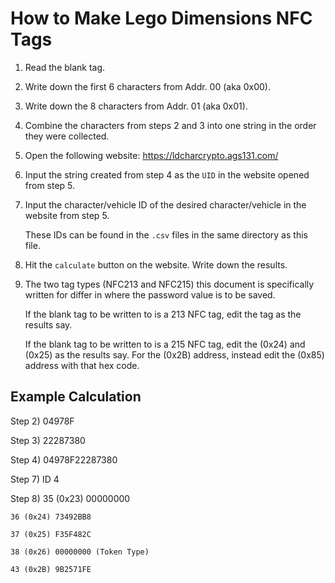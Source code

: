 # How to Make Lego Dimensions NFC Tags

1) Read the blank tag.
2) Write down the first 6 characters from Addr. 00 (aka 0x00).
3) Write down the 8 characters from Addr. 01 (aka 0x01).
4) Combine the characters from steps 2 and 3 into one string in the order they
   were collected.
5) Open the following website: https://ldcharcrypto.ags131.com/
6) Input the string created from step 4 as the `UID` in the website opened from step 5.
7) Input the character/vehicle ID of the desired character/vehicle in the website from
   step 5.

   These IDs can be found in the `.csv` files in the same directory as this file.
8) Hit the `calculate` button on the website. Write down the results.
9) The two tag types (NFC213 and NFC215) this document is specifically written
   for differ in where the password value is to be saved.

   If the blank tag to be written to is a 213 NFC tag, edit the tag as the
   results say.

   If the blank tag to be written to is a 215 NFC tag, edit the (0x24) and
   (0x25) as the results say. For the (0x2B) address, instead edit the (0x85)
   address with that hex code.

## Example Calculation

Step 2) 04978F

Step 3) 22287380

Step 4) 04978F22287380

Step 7) ID 4

Step 8)
    35 (0x23) 00000000

    36 (0x24) 73492BB8

    37 (0x25) F35F482C

    38 (0x26) 00000000 (Token Type)

    43 (0x2B) 9B2571FE
